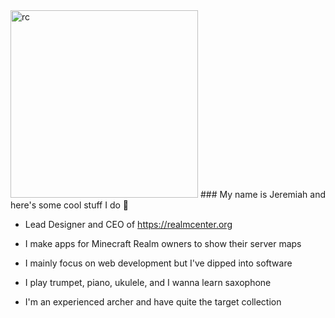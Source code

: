 <img src="https://realmcenter.org/assets/logo-f76ef188.png" alt="rc" width="300"/>
### My name is Jeremiah and here's some cool stuff I do 👋

- Lead Designer and CEO of https://realmcenter.org
  
- I make apps for Minecraft Realm owners to show their server maps
  
- I mainly focus on web development but I've dipped into software
  
- I play trumpet, piano, ukulele, and I wanna learn saxophone
  
- I'm an experienced archer and have quite the target collection
